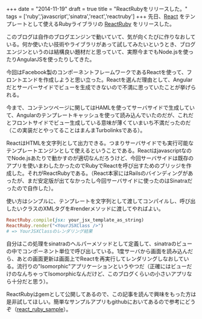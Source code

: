 
+++
date = "2014-11-19"
draft = true
title = "ReactRubyをリリースした。"
tags  = ['ruby','javascript','sinatra','react','reactruby']
+++
先日、[React](http://facebook.github.io/react/) をテンプレートとして使えるRubyライブラリの [ReactRuby](https://github.com/minoritea/react_ruby) をリリースした。

このブログは自作のブログエンジンで動いていて、気が向くたびに作りなおしている。何か使いたい技術やライブラリがあって試してみたいというとき、ブログエンジンというのは結構良い題材だと思っていて、実際今までもNode.jsを使ったりAngularJSを使ったりしてきた。

今回はFacebook製のコンポーネントフレームワークであるReactを使って、フロントエンドを作成しようと思い立った。Reactを選んだ理由として、Angularだとサーバーサイドでビューを生成できないので不満に思っていたことが挙げられる。

今まで、コンテンツページに関してはHAMLを使ってサーバサイドで生成していて、Angularのテンプレートキャッシュを使って読み込んでいたのだが、これだとフロントサイドでビュー生成している意味が薄くていまいち不満だったのだ（この実装だとやってることはまんまTurbolinksである）。

ReactはHTMLを文字列として出力できる。つまりサーバサイドでも実行可能なテンプレートエンジンとして使えるということである。ReactはjavascriptなのでNode.jsあたりで動かすのが適切なんだろうけど、今回サーバサイドは既存のアプリを使いまわしたかったのでRubyでReactを呼び出すためのブリッジを作成した。それがReactRubyである。（React本家にはRailsのバインディングがあったが、まだ安定版が出てなかったし今回サーバサイドに使ったのはSinatraだったので自作した）。

使い方はシンプルに、テンプレートを文字列として渡してコンパイルし、呼び出したいクラスのXMLタグを#renderメソッドに渡してやればよい。

```ruby
ReactRuby.compile(jsx: your_jsx_template_as_string)
ReactRuby.render("<YourJSXClass />")
# => YourJSXClassのレンダリング結果
```

自分はこの処理をsinatraのヘルパーメソッドとして定義して、sinatraのビューの中でコンポーネント単位で呼び出している。1度サーバから画面を読み込んだら、あとの画面更新は画面上でReactを再実行してレンダリングしなおしている。流行りの"Isomorphic"アプリケーションというやつだ（正確にはビューだけのなんちゃってIsomorphicなんだけど、このブログくらいの小さいアプリなら十分だと思う）。

ReactRubyはgemとして公開してあるので、この記事を読んで興味をもった方は是非試してほしい。簡単なサンプルアプリもgithubにおいてあるので参考にどうぞ（[react_ruby_sample](https://github.com/minoritea/react_ruby_sample)）。
	
